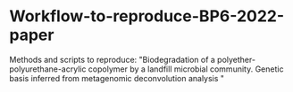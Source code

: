 # Workflow-to-reproduce-BP6-2022-paper
Methods and scripts to reproduce: "Biodegradation of a polyether-polyurethane-acrylic copolymer by a landfill microbial community. Genetic basis   inferred from metagenomic deconvolution analysis "
